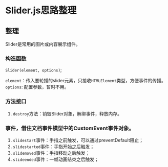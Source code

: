 # Slider.js思路整理

## 整理
Slider是常用的图片或内容展示组件。


### 构造函数
`Slider(element, options)`;

`element`：传入要轮播的slider元素，只接收`HTMLElement`类型，方便事件的传播。
`options`: 配置参数，暂时不用。


### 方法接口
1. `destroy`方法：销毁Slider对象，解绑事件，释放内存。


### 事件，借住文档事件模型中的CustomEvent事件对象。
1. `slidestart`事件：手指之前触发，可以通过preventDefault阻止；
2. `slidestarted`事件：手指开始之后触发；
3. `slidemoved`事件：手指移动之后触发；
4. `slideended`事件：一帧动画结束之后触发；
